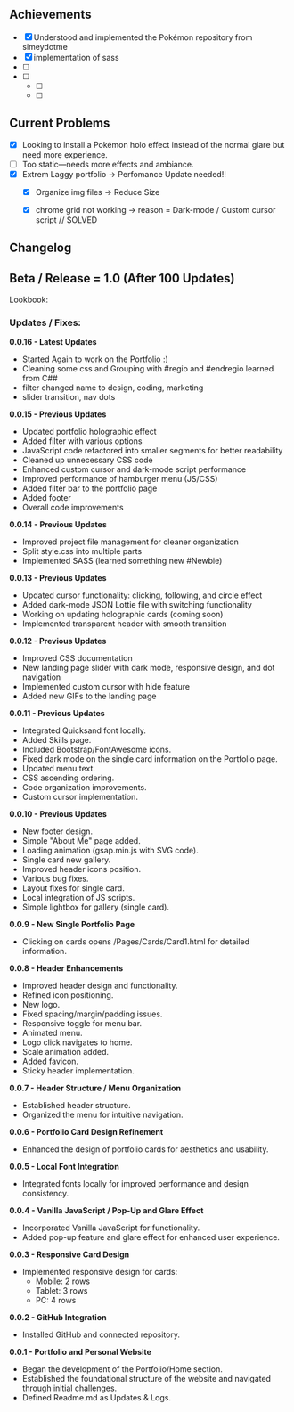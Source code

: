 <!-- ROADMAP -->
## Achievements

- [x] Understood and implemented the Pokémon repository from simeydotme
- [x] implementation of sass 
- [ ] 
- [ ] 
    - [ ] 
    - [ ] 

<!-- Current Challenges -->
## Current Problems

- [x] Looking to install a Pokémon holo effect instead of the normal glare but need more experience.
- [ ] Too static—needs more effects and ambiance.
- [x] Extrem Laggy portfolio -> Perfomance Update needed!!
    - [x] Organize img files -> Reduce Size
    - [x] chrome grid not working -> reason = Dark-mode / Custom cursor script // SOLVED


<!--
Notes for myself:

- PC View ab 1024px
Ohne @media screen attribute

- Tablet View bis 1024px
@media screen and (max-width: 1024 px)

- /* Handy View bis 480px */
@media screen and (max-width: 480px)

Body mit  min-width: 360px attribute.

-->


<!-- Changelog -->
## Changelog

## Beta / Release = 1.0 (After 100 Updates)

Lookbook:

### Updates / Fixes:

**0.0.16 - Latest Updates**

- Started Again to work on the Portfolio :)
- Cleaning some css and Grouping with #regio and #endregio learned from C##
- filter changed name to design, coding, marketing 
- slider transition, nav dots

**0.0.15 - Previous Updates**

- Updated portfolio holographic effect
- Added filter with various options
- JavaScript code refactored into smaller segments for better readability
- Cleaned up unnecessary CSS code
- Enhanced custom cursor and dark-mode script performance
- Improved performance of hamburger menu (JS/CSS)
- Added filter bar to the portfolio page
- Added footer
- Overall code improvements

**0.0.14 - Previous Updates**

- Improved project file management for cleaner organization
- Split style.css into multiple parts
- Implemented SASS (learned something new #Newbie)

**0.0.13 - Previous Updates**

- Updated cursor functionality: clicking, following, and circle effect
- Added dark-mode JSON Lottie file with switching functionality
- Working on updating holographic cards (coming soon)
- Implemented transparent header with smooth transition

**0.0.12 - Previous Updates**

- Improved CSS documentation
- New landing page slider with dark mode, responsive design, and dot navigation
- Implemented custom cursor with hide feature
- Added new GIFs to the landing page

**0.0.11 - Previous Updates**
- Integrated Quicksand font locally.
- Added Skills page.
- Included Bootstrap/FontAwesome icons.
- Fixed dark mode on the single card information on the Portfolio page.
- Updated menu text.
- CSS ascending ordering.
- Code organization improvements.
- Custom cursor implementation.

**0.0.10 - Previous Updates**
- New footer design.
- Simple "About Me" page added.
- Loading animation (gsap.min.js with SVG code).
- Single card new gallery.
- Improved header icons position.
- Various bug fixes.
- Layout fixes for single card.
- Local integration of JS scripts.
- Simple lightbox for gallery (single card).

**0.0.9 - New Single Portfolio Page**
- Clicking on cards opens /Pages/Cards/Card1.html for detailed information.

**0.0.8 - Header Enhancements**
- Improved header design and functionality.
- Refined icon positioning.
- New logo.
- Fixed spacing/margin/padding issues.
- Responsive toggle for menu bar.
- Animated menu.
- Logo click navigates to home.
- Scale animation added.
- Added favicon.
- Sticky header implementation.

**0.0.7 - Header Structure / Menu Organization**
- Established header structure.
- Organized the menu for intuitive navigation.

**0.0.6 - Portfolio Card Design Refinement**
- Enhanced the design of portfolio cards for aesthetics and usability.

**0.0.5 - Local Font Integration**
- Integrated fonts locally for improved performance and design consistency.

**0.0.4 - Vanilla JavaScript / Pop-Up and Glare Effect**
- Incorporated Vanilla JavaScript for functionality.
- Added pop-up feature and glare effect for enhanced user experience.

**0.0.3 - Responsive Card Design**
- Implemented responsive design for cards:
  - Mobile: 2 rows
  - Tablet: 3 rows
  - PC: 4 rows

**0.0.2 - GitHub Integration**
- Installed GitHub and connected repository.

**0.0.1 - Portfolio and Personal Website**
- Began the development of the Portfolio/Home section.
- Established the foundational structure of the website and navigated through initial challenges.
- Defined Readme.md as Updates & Logs.
</details>